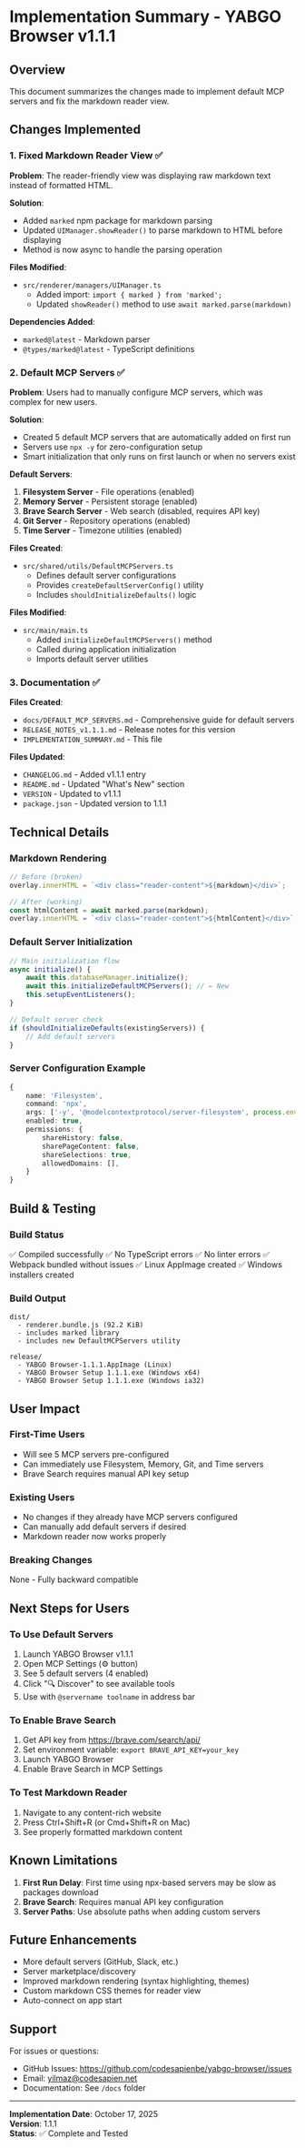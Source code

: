 # Implementation Summary - YABGO Browser v1.1.1

## Overview
This document summarizes the changes made to implement default MCP servers and fix the markdown reader view.

## Changes Implemented

### 1. Fixed Markdown Reader View ✅
**Problem**: The reader-friendly view was displaying raw markdown text instead of formatted HTML.

**Solution**: 
- Added `marked` npm package for markdown parsing
- Updated `UIManager.showReader()` to parse markdown to HTML before displaying
- Method is now async to handle the parsing operation

**Files Modified**:
- `src/renderer/managers/UIManager.ts`
  - Added import: `import { marked } from 'marked';`
  - Updated `showReader()` method to use `await marked.parse(markdown)`

**Dependencies Added**:
- `marked@latest` - Markdown parser
- `@types/marked@latest` - TypeScript definitions

### 2. Default MCP Servers ✅
**Problem**: Users had to manually configure MCP servers, which was complex for new users.

**Solution**: 
- Created 5 default MCP servers that are automatically added on first run
- Servers use `npx -y` for zero-configuration setup
- Smart initialization that only runs on first launch or when no servers exist

**Default Servers**:
1. **Filesystem Server** - File operations (enabled)
2. **Memory Server** - Persistent storage (enabled)
3. **Brave Search Server** - Web search (disabled, requires API key)
4. **Git Server** - Repository operations (enabled)
5. **Time Server** - Timezone utilities (enabled)

**Files Created**:
- `src/shared/utils/DefaultMCPServers.ts`
  - Defines default server configurations
  - Provides `createDefaultServerConfig()` utility
  - Includes `shouldInitializeDefaults()` logic

**Files Modified**:
- `src/main/main.ts`
  - Added `initializeDefaultMCPServers()` method
  - Called during application initialization
  - Imports default server utilities

### 3. Documentation ✅
**Files Created**:
- `docs/DEFAULT_MCP_SERVERS.md` - Comprehensive guide for default servers
- `RELEASE_NOTES_v1.1.1.md` - Release notes for this version
- `IMPLEMENTATION_SUMMARY.md` - This file

**Files Updated**:
- `CHANGELOG.md` - Added v1.1.1 entry
- `README.md` - Updated "What's New" section
- `VERSION` - Updated to v1.1.1
- `package.json` - Updated version to 1.1.1

## Technical Details

### Markdown Rendering
```typescript
// Before (broken)
overlay.innerHTML = `<div class="reader-content">${markdown}</div>`;

// After (working)
const htmlContent = await marked.parse(markdown);
overlay.innerHTML = `<div class="reader-content">${htmlContent}</div>`;
```

### Default Server Initialization
```typescript
// Main initialization flow
async initialize() {
    await this.databaseManager.initialize();
    await this.initializeDefaultMCPServers(); // ← New
    this.setupEventListeners();
}

// Default server check
if (shouldInitializeDefaults(existingServers)) {
    // Add default servers
}
```

### Server Configuration Example
```typescript
{
    name: 'Filesystem',
    command: 'npx',
    args: ['-y', '@modelcontextprotocol/server-filesystem', process.env.HOME],
    enabled: true,
    permissions: {
        shareHistory: false,
        sharePageContent: false,
        shareSelections: true,
        allowedDomains: [],
    }
}
```

## Build & Testing

### Build Status
✅ Compiled successfully
✅ No TypeScript errors
✅ No linter errors
✅ Webpack bundled without issues
✅ Linux AppImage created
✅ Windows installers created

### Build Output
```
dist/
  - renderer.bundle.js (92.2 KiB)
  - includes marked library
  - includes new DefaultMCPServers utility

release/
  - YABGO Browser-1.1.1.AppImage (Linux)
  - YABGO Browser Setup 1.1.1.exe (Windows x64)
  - YABGO Browser Setup 1.1.1.exe (Windows ia32)
```

## User Impact

### First-Time Users
- Will see 5 MCP servers pre-configured
- Can immediately use Filesystem, Memory, Git, and Time servers
- Brave Search requires manual API key setup

### Existing Users
- No changes if they already have MCP servers configured
- Can manually add default servers if desired
- Markdown reader now works properly

### Breaking Changes
None - Fully backward compatible

## Next Steps for Users

### To Use Default Servers
1. Launch YABGO Browser v1.1.1
2. Open MCP Settings (⚙ button)
3. See 5 default servers (4 enabled)
4. Click "🔍 Discover" to see available tools
5. Use with `@servername toolname` in address bar

### To Enable Brave Search
1. Get API key from https://brave.com/search/api/
2. Set environment variable: `export BRAVE_API_KEY=your_key`
3. Launch YABGO Browser
4. Enable Brave Search in MCP Settings

### To Test Markdown Reader
1. Navigate to any content-rich website
2. Press Ctrl+Shift+R (or Cmd+Shift+R on Mac)
3. See properly formatted markdown content

## Known Limitations

1. **First Run Delay**: First time using npx-based servers may be slow as packages download
2. **Brave Search**: Requires manual API key configuration
3. **Server Paths**: Use absolute paths when adding custom servers

## Future Enhancements

- More default servers (GitHub, Slack, etc.)
- Server marketplace/discovery
- Improved markdown rendering (syntax highlighting, themes)
- Custom markdown CSS themes for reader view
- Auto-connect on app start

## Support

For issues or questions:
- GitHub Issues: https://github.com/codesapienbe/yabgo-browser/issues
- Email: yilmaz@codesapien.net
- Documentation: See `/docs` folder

---

**Implementation Date**: October 17, 2025  
**Version**: 1.1.1  
**Status**: ✅ Complete and Tested

